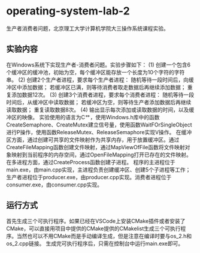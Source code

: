 # operating-system-lab-2
  生产者消费者问题，北京理工大学计算机学院大三操作系统课程实验。
## 实验内容
  在Windows系统下实现生产者-消费者问题。实验步骤如下：
(1) 创建一个包含6个缓冲区的缓冲池，初始为空，每个缓冲区能存放一个长度为10个字符的字符串。
(2) 创建2个生产者进程，要求每个生产者进程：
随机等待一段时间后，向缓冲区中添加数据；
若缓冲区已满，则等待消费者取走数据后再继续添加数据；
重复添加数据12次。
(3) 创建3个消费者进程，要求每个消费者进程：
随机等待一段时间后，从缓冲区中读取数据；
若缓冲区为空，则等待生产者添加数据后再继续读取数据；
重复读取数据8次。
(4) 输出显示每次添加或读取数据的时间，以及缓冲区的映像。
实验使用的语言为C艹，使用Windows.h库中的函数CreateSemaphore、CreateMutex建立信号量，使用函数WaitFOrSingleObject进行P操作，使用函数ReleaseMutex、ReleaseSemaphore实现V操作。
在缓冲区方面，通过创建可共享的文件映射作为共享内存，用于放置缓冲区。通过CreateFileMapping函数创建文件映射，通过MapViewOfFile函数将文件映射对象映射到当前程序的内存空间，通过OpenFileMapping打开已存在的文件映射。
在多进程方面，通过CreateProcess函数创建子进程。
程序的主进程位于main.exe，由main.cpp实现，主进程负责创建缓冲区、创建5个子进程等工作；生产者进程位于producer.exe，由producer.cpp实现。消费者进程位于consumer.exe，由consumer.cpp实现。

## 运行方式
  首先生成三个可执行程序。如果已经在VSCode上安装CMake插件或者安装了CMake，可以直接用项目中提供的CMake提供的CMakelist生成三个可执行程序。当然也可以不用CMake而是手动编译生成，但是注意在编译时要与os_2.h和os_2.cpp链接。
  生成完可执行程序后，只需在控制台中运行main.exe即可。
